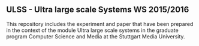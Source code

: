 ## ULSS - Ultra large scale Systems WS 2015/2016

This repository includes the experiment and paper that have been prepared in the context of the module Ultra large scale systems in the graduate program Computer Science and Media at the Stuttgart Media University. 
